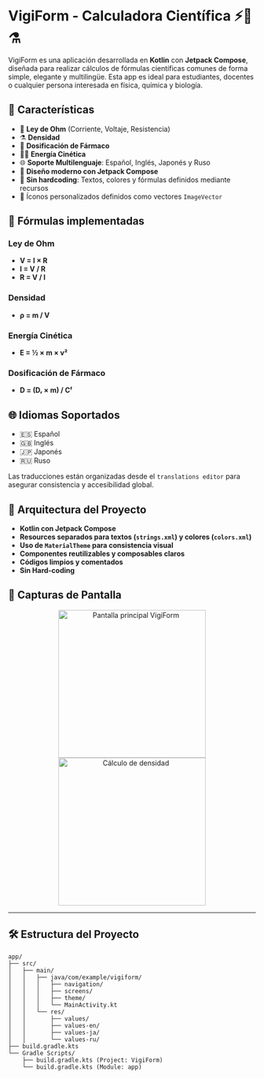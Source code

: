 # VigiForm - Calculadora Científica ⚡📐⚗️

VigiForm es una aplicación desarrollada en **Kotlin** con **Jetpack Compose**, diseñada para realizar cálculos de fórmulas científicas comunes de forma simple, elegante y multilingüe. Esta app es ideal para estudiantes, docentes o cualquier persona interesada en física, química y biología.

## 📲 Características

- 🧮 **Ley de Ohm** (Corriente, Voltaje, Resistencia)
- ⚗️ **Densidad**
- 💊 **Dosificación de Fármaco**
- 🏃‍♂️ **Energía Cinética**
- 🌐 **Soporte Multilenguaje**: Español, Inglés, Japonés y Ruso
- 🎨 **Diseño moderno con Jetpack Compose**
- 🧠 **Sin hardcoding**: Textos, colores y fórmulas definidos mediante recursos
- 🧪 Íconos personalizados definidos como vectores `ImageVector`

## 🧪 Fórmulas implementadas

### Ley de Ohm
- **V = I × R**
- **I = V / R**
- **R = V / I**

### Densidad
- **ρ = m / V**

### Energía Cinética
- **E = ½ × m × v²**

### Dosificación de Fármaco
- **D = (Dᵣ × m) / Cᶠ**

## 🌐 Idiomas Soportados

- 🇪🇸 Español
- 🇬🇧 Inglés
- 🇯🇵 Japonés
- 🇷🇺 Ruso

Las traducciones están organizadas desde el `translations editor` para asegurar consistencia y accesibilidad global.

## 🧱 Arquitectura del Proyecto

- **Kotlin con Jetpack Compose**
- **Resources separados para textos (`strings.xml`) y colores (`colors.xml`)**
- **Uso de `MaterialTheme` para consistencia visual**
- **Componentes reutilizables y composables claros**
- **Códigos limpios y comentados**
- **Sin Hard-coding**

## 🎨 Capturas de Pantalla

<p align="center">
  <img src="https://github.com/user-attachments/assets/b733b730-51e1-4251-8509-74a33daa369f" width="300" alt="Pantalla principal VigiForm">
  <img src="ruta/a/otra-captura.png" width="300" alt="Cálculo de densidad">
</p>

---

## 🛠️ Estructura del Proyecto
```plaintext
app/
├── src/
│   ├── main/
│   │   ├── java/com/example/vigiform/
│   │   │   ├── navigation/
│   │   │   ├── screens/
│   │   │   ├── theme/
│   │   │   └── MainActivity.kt
│   │   └── res/
│   │       ├── values/
│   │       ├── values-en/
│   │       ├── values-ja/
│   │       └── values-ru/
├── build.gradle.kts
└── Gradle Scripts/
    ├── build.gradle.kts (Project: VigiForm)
    └── build.gradle.kts (Module: app)

